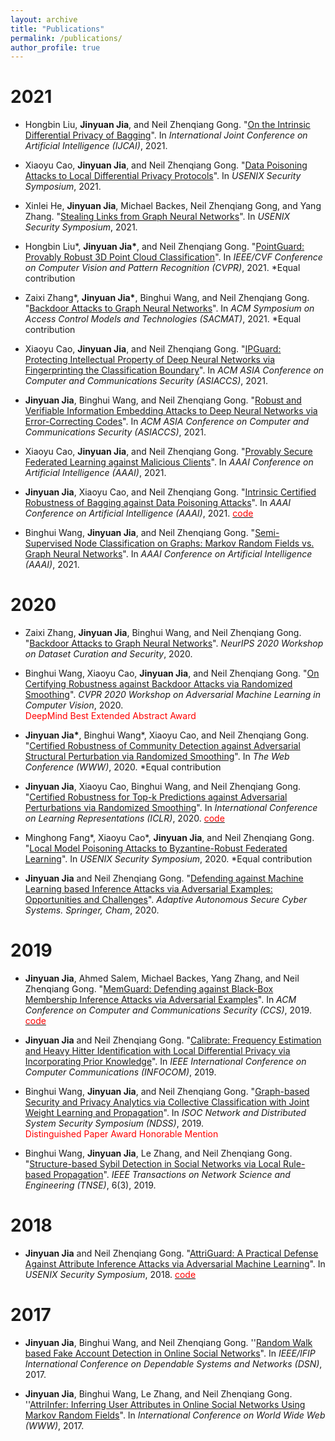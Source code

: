 ```yaml
---
layout: archive
title: "Publications"
permalink: /publications/
author_profile: true
---
```


2021
======
* Hongbin Liu, **Jinyuan Jia**, and Neil Zhenqiang Gong. "[On the Intrinsic Differential Privacy of Bagging](https://arxiv.org/pdf/2008.09845.pdf)". In *International Joint Conference on Artificial Intelligence (IJCAI)*, 2021.

* Xiaoyu Cao, **Jinyuan Jia**, and Neil Zhenqiang Gong. "[Data Poisoning Attacks to Local Differential Privacy Protocols](https://arxiv.org/pdf/1911.02046.pdf)". In *USENIX Security Symposium*, 2021.

* Xinlei He, **Jinyuan Jia**, Michael Backes, Neil Zhenqiang Gong, and Yang Zhang. "[Stealing Links from Graph Neural Networks](https://arxiv.org/pdf/2005.02131.pdf)". In *USENIX Security Symposium*, 2021.

* Hongbin Liu\*, **Jinyuan Jia\***, and Neil Zhenqiang Gong. "[PointGuard: Provably Robust 3D Point Cloud Classification](https://arxiv.org/pdf/2103.03046.pdf)". In *IEEE/CVF Conference on Computer Vision and Pattern Recognition (CVPR)*, 2021. \*Equal contribution

* Zaixi Zhang\*, **Jinyuan Jia\***, Binghui Wang, and Neil Zhenqiang Gong. "[Backdoor Attacks to Graph Neural Networks](https://arxiv.org/pdf/2006.11165)". In *ACM Symposium on Access Control Models and Technologies (SACMAT)*, 2021. \*Equal contribution

* Xiaoyu Cao, **Jinyuan Jia**, and Neil Zhenqiang Gong. "[IPGuard: Protecting Intellectual Property of Deep Neural Networks via Fingerprinting the Classification Boundary](https://arxiv.org/pdf/1910.12903.pdf)". In *ACM ASIA Conference on Computer and Communications Security (ASIACCS)*, 2021.

* **Jinyuan Jia**, Binghui Wang, and Neil Zhenqiang Gong. "[Robust and Verifiable Information Embedding Attacks to Deep Neural Networks via Error-Correcting Codes](https://arxiv.org/pdf/2010.13751.pdf)". In *ACM ASIA Conference on Computer and Communications Security (ASIACCS)*, 2021.

* Xiaoyu Cao, **Jinyuan Jia**, and Neil Zhenqiang Gong. "[Provably Secure Federated Learning against Malicious Clients](https://arxiv.org/pdf/2102.01854)". In *AAAI Conference on Artificial Intelligence (AAAI)*, 2021.

* **Jinyuan Jia**, Xiaoyu Cao, and Neil Zhenqiang Gong. "[Intrinsic Certified Robustness of Bagging against Data Poisoning Attacks](https://arxiv.org/pdf/2008.04495)". In *AAAI Conference on Artificial Intelligence (AAAI)*, 2021. [<span style="color:red">code</span>](https://github.com/jjy1994/BaggingCertifyDataPoisoning)

* Binghui Wang, **Jinyuan Jia**, and Neil Zhenqiang Gong. "[Semi-Supervised Node Classification on Graphs: Markov Random Fields vs. Graph Neural Networks](https://arxiv.org/pdf/2012.13085)". In *AAAI Conference on Artificial Intelligence (AAAI)*, 2021.


2020
======

* Zaixi Zhang, **Jinyuan Jia**, Binghui Wang, and Neil Zhenqiang Gong. "[Backdoor Attacks to Graph Neural Networks](http://securedata.lol/camera_ready/13.pdf)". *NeurIPS 2020 Workshop on Dataset Curation and Security*, 2020.

* Binghui Wang, Xiaoyu Cao, **Jinyuan Jia**, and Neil Zhenqiang Gong. "[On Certifying Robustness against Backdoor Attacks via Randomized Smoothing](https://arxiv.org/pdf/2002.11750)". *CVPR 2020 Workshop on Adversarial Machine Learning in Computer Vision*, 2020. \
<span style="color:red">DeepMind Best Extended Abstract Award</span>

* **Jinyuan Jia\***, Binghui Wang\*, Xiaoyu Cao, and Neil Zhenqiang Gong. "[Certified Robustness of Community Detection against Adversarial Structural Perturbation via Randomized Smoothing](https://arxiv.org/pdf/2002.03421)". In *The Web Conference (WWW)*, 2020. \*Equal contribution

* **Jinyuan Jia**, Xiaoyu Cao, Binghui Wang, and Neil Zhenqiang Gong. "[Certified Robustness for Top-k Predictions against Adversarial Perturbations via Randomized Smoothing](https://arxiv.org/pdf/1912.09899)". In *International Conference on Learning Representations (ICLR)*, 2020. [<span style="color:red">code</span>](https://github.com/jjy1994/Certify_Topk)

* Minghong Fang\*, Xiaoyu Cao\*, **Jinyuan Jia**, and Neil Zhenqiang Gong. "[Local Model Poisoning Attacks to Byzantine-Robust Federated Learning](https://www.usenix.org/system/files/sec20summer_fang_prepub.pdf)". In *USENIX Security Symposium*, 2020. \*Equal contribution 

* **Jinyuan Jia** and Neil Zhenqiang Gong. "[Defending against Machine Learning based Inference Attacks via Adversarial Examples: Opportunities and Challenges](https://arxiv.org/pdf/1909.08526)". *Adaptive Autonomous Secure Cyber Systems. Springer, Cham*, 2020.


2019
======

* **Jinyuan Jia**, Ahmed Salem, Michael Backes, Yang Zhang, and Neil Zhenqiang Gong. "[MemGuard: Defending against Black-Box Membership Inference Attacks via Adversarial Examples](https://arxiv.org/pdf/1909.10594)". In *ACM Conference on Computer and Communications Security (CCS)*, 2019. [<span style="color:red">code</span>](https://github.com/jjy1994/MemGuard)

* **Jinyuan Jia** and Neil Zhenqiang Gong. "[Calibrate: Frequency Estimation and Heavy Hitter Identification with Local Differential Privacy via Incorporating Prior Knowledge](https://arxiv.org/pdf/1812.02055)". In *IEEE International Conference on Computer Communications (INFOCOM)*, 2019. 

* Binghui Wang, **Jinyuan Jia**, and Neil Zhenqiang Gong. "[Graph-based Security and Privacy Analytics via Collective Classification with Joint Weight Learning and Propagation](https://arxiv.org/pdf/1812.01661)". In *ISOC Network and Distributed System Security Symposium (NDSS)*, 2019. \
<span style="color:red">Distinguished Paper Award Honorable Mention</span>

* Binghui Wang, **Jinyuan Jia**, Le Zhang, and Neil Zhenqiang Gong. "[Structure-based Sybil Detection in Social Networks via Local Rule-based Propagation](https://arxiv.org/pdf/1803.04321)". *IEEE Transactions on Network Science and Engineering (TNSE)*, 6(3), 2019.

2018
======


* **Jinyuan Jia** and Neil Zhenqiang Gong. "[AttriGuard: A Practical Defense Against Attribute Inference Attacks via Adversarial Machine Learning](https://www.usenix.org/system/files/conference/usenixsecurity18/sec18-jia.pdf)". In *USENIX Security Symposium*, 2018. [<span style="color:red">code</span>](https://github.com/jjy1994/AttriGuard)

2017
======


* **Jinyuan Jia**, Binghui Wang, and Neil Zhenqiang Gong. ''[Random Walk based Fake Account Detection in Online Social Networks](https://ieeexplore.ieee.org/abstract/document/8023129)". In *IEEE/IFIP International Conference on Dependable Systems and Networks (DSN)*, 2017.

* **Jinyuan Jia**, Binghui Wang, Le Zhang, and Neil Zhenqiang Gong. ''[AttriInfer: Inferring User Attributes in Online Social Networks Using Markov Random Fields](https://dl.acm.org/doi/abs/10.1145/3038912.3052695)". In *International Conference on World Wide Web (WWW)*, 2017.
